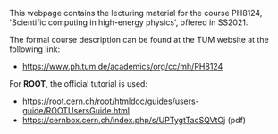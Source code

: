 This webpage contains the lecturing material for the course PH8124, 'Scientific computing in high-energy physics', offered in SS2021.

The formal course description can be found at the TUM website at the following link:

*  https://www.ph.tum.de/academics/org/cc/mh/PH8124

For **ROOT**, the official tutorial is used:

*  https://root.cern.ch/root/htmldoc/guides/users-guide/ROOTUsersGuide.html
*  https://cernbox.cern.ch/index.php/s/UPTygtTacSQVtOj (pdf)